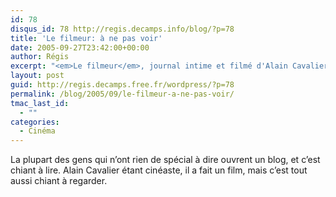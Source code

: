 ```yaml
---
id: 78
disqus_id: 78 http://regis.decamps.info/blog/?p=78
title: 'Le filmeur: à ne pas voir'
date: 2005-09-27T23:42:00+00:00
author: Régis
excerpt: "<em>Le filmeur</em>, journal intime et filmé d'Alain Cavalier. Ca ne passe que dans 2 salles parisiennes (mk2 Beaubourg et St-André-des-Arts) et ce n'est pas un hasard."
layout: post
guid: http://regis.decamps.free.fr/wordpress/?p=78
permalink: /blog/2005/09/le-filmeur-a-ne-pas-voir/
tmac_last_id:
  - ""
categories:
  - Cinéma
---
```

La plupart des gens qui n’ont rien de spécial à dire ouvrent un blog, et c’est chiant à lire. Alain Cavalier étant cinéaste, il a fait un film, mais c’est tout aussi chiant à regarder.
